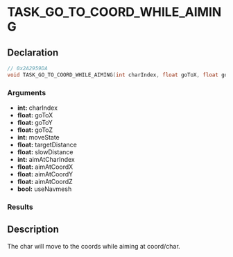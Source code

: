 # TASK_GO_TO_COORD_WHILE_AIMING

## Declaration
```cpp
// 0x2A2959DA
void TASK_GO_TO_COORD_WHILE_AIMING(int charIndex, float goToX, float goToY, float goToZ, int moveState, float targetDistance, float slowDistance, int aimAtCharIndex, float aimAtCoordX, float aimAtCoordY, float aimAtCoordZ, bool useNavmesh);
```

### Arguments
- **int:** charIndex
- **float:** goToX
- **float:** goToY
- **float:** goToZ
- **int:** moveState
- **float:** targetDistance
- **float:** slowDistance
- **int:** aimAtCharIndex
- **float:** aimAtCoordX
- **float:** aimAtCoordY
- **float:** aimAtCoordZ
- **bool:** useNavmesh

### Results

## Description
The char will move to the coords while aiming at coord/char.